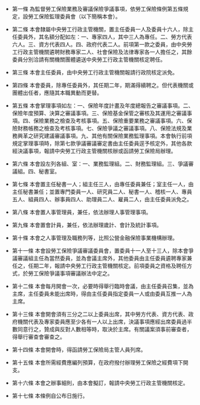 * 第一條 為監督勞工保險業務及審議保險爭議事項，依勞工保險條例第五條規定，設勞工保險監理委員會（以下簡稱本會）。

* 第二條 本會隸屬中央勞工行政主管機關，置主任委員一人及委員十六人，除主任委員外，其名額分配如左：一、專家四人，其中三人為專任。二、勞方代表六人。三、資方代表四人。四、政府代表二人。前項第一款之委員，由中央勞工行政主管機關遴聘財務專家二人、社會保險及法律專家各一人擔任之，其餘委員分別洽請有關機關團體遴送中央勞工行政主管機關核定聘任。

* 第三條 本會主任委員，由中央勞工行政主管機關報請行政院核定派免。

* 第四條 本會委員，除專任委員外，其任期二年，期滿得續聘之。但代表機關或團體出任者，應隨其本職異動而更替。

* 第五條 本會掌理事項如左：一、保險年度計畫及年度總報告之審議事項。二、保險年度預算、決算之審議事項。三、保險基金保管之審核及其運用之審議事項。四、保險業務之檢查及考核事項。五、保險重要業務之審議事項。六、保險財務帳務之檢查及考核事項。七、保險爭議之審議事項。八、保險法規及業務興革之研究建議審議事項。九、其他有關保險業務監理事項。本會執行前項規定掌理事項時，除第七款爭議審議審定書由主任委員逕予核定外，其他各款經決議事項，報請中央勞工行政主管機關核辦或函請勞工保險局辦理。

* 第六條 本會設左列各組、室：一、業務監理組。二、財務監理組。三、爭議審議組。四、秘書室。

* 第七條 本會置主任秘書一人；組主任三人，由專任委員兼任；室主任一人，由主任秘書兼任；並置專門委員一人、研究員二人、秘書一人、稽核一人、專員五人、組員四人、辦事員四人、助理員二人、雇員二人，由主任委員派免之。

* 第八條 本會置人事管理員，兼任，依法辦理人事管理事項。

* 第九條 本會置會計員，兼任，依法辦理歲計、會計及統計事項。

* 第十條 本會之人事管理及職務列等，比照公營金融保險事業機構辦理。

* 第十一條 本會設勞工保險爭議審議委員會，置委員十一人至十三人，除本會爭議審議組主任為當然委員，並為會議主席外，其他委員由主任委員遴聘專家兼任之，任期二年，報請中央勞工行政主管機關核定。前項委員之資格及聘任方式，於勞工保險爭議事項審議辦法中定之。

* 第十二條 本會每月開會一次，必要時得舉行臨時會議，由主任委員召集，並為主席，主任委員未能出席時，得由主任委員指定委員一人或由委員互推一人為主席。

* 第十三條 本會開會須有三分之二以上委員出席，其中勞方代表、資方代表、政府機關代表及專家委員應至少各有一人以上出席，決議事項應經出席委員過半數同意行之，贊成與反對人數相等時，取決於主席。有關議案須事前審查者，得舉行審查會審查之。

* 第十四條 本會開會時，得函請勞工保險局主管人員列席。

* 第十五條 本會所需經費應編列預算，在政府撥付辦理勞工保險之經費項下開支。

* 第十六條 本會之辦事細則，由本會擬訂，報請中央勞工行政主管機關核定。

* 第十七條 本條例自公布日施行。


